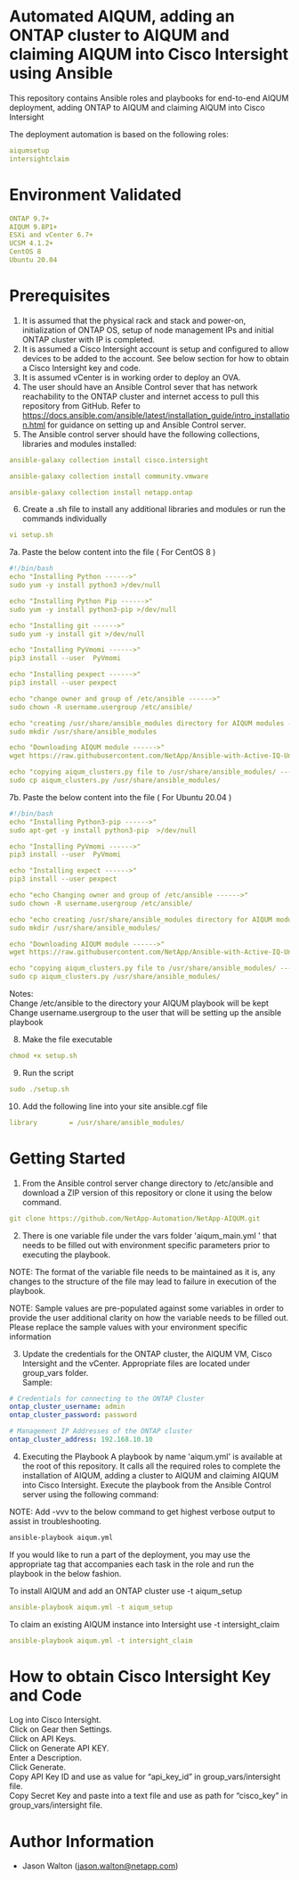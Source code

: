 # Automated AIQUM, adding an ONTAP cluster to AIQUM and claiming AIQUM into Cisco Intersight using Ansible

This repository contains Ansible roles and playbooks for end-to-end AIQUM deployment, adding ONTAP to AIQUM and claiming AIQUM into Cisco Intersight

The deployment automation is based on the following roles:

``` yaml
aiqumsetup
intersightclaim
```

# Environment Validated
``` yaml
ONTAP 9.7+
AIQUM 9.8P1+
ESXi and vCenter 6.7+
UCSM 4.1.2+
CentOS 8
Ubuntu 20.04
```

# Prerequisites
1. It is assumed that the physical rack and stack and power-on, initialization of ONTAP OS, setup of node management IPs and initial ONTAP cluster with IP is completed.
2. It is assumed a Cisco Intersight account is setup and configured to allow devices to be added to the account. See below section for how to obtain a Cisco Intersight key and code.
3. It is assumed vCenter is in working order to deploy an OVA.
4. The user should have an Ansible Control sever that has network reachability to the ONTAP cluster and internet access to pull this repository from GitHub. Refer to https://docs.ansible.com/ansible/latest/installation_guide/intro_installation.html for guidance on setting up and Ansible Control server.
5. The Ansible control server should have the following collections, libraries and modules installed:

``` yaml
ansible-galaxy collection install cisco.intersight

ansible-galaxy collection install community.vmware

ansible-galaxy collection install netapp.ontap

```

6. Create a .sh file to install any additional libraries and modules or run the commands individually
``` yaml
vi setup.sh
```

7a. Paste the below content into the file ( For CentOS 8 )
``` yaml
#!/bin/bash
echo "Installing Python ------>"
sudo yum -y install python3 >/dev/null

echo "Installing Python Pip ------>"
sudo yum -y install python3-pip >/dev/null

echo "Installing git ------>"
sudo yum -y install git >/dev/null

echo "Installing PyVmomi ------>"
pip3 install --user  PyVmomi

echo "Installing pexpect ------>"
pip3 install --user pexpect

echo "change owner and group of /etc/ansible ------>"
sudo chown -R username.usergroup /etc/ansible/

echo "creating /usr/share/ansible_modules directory for AIQUM modules ------>"
sudo mkdir /usr/share/ansible_modules

echo "Downloading AIQUM module ------>"
wget https://raw.githubusercontent.com/NetApp/Ansible-with-Active-IQ-Unified-Manager/master/aiqum_modules/aiqum_clusters.py

echo "copying aiqum_clusters.py file to /usr/share/ansible_modules/ ------>"
sudo cp aiqum_clusters.py /usr/share/ansible_modules/
```
7b. Paste the below content into the file ( For Ubuntu 20.04 )
``` yaml
#!/bin/bash
echo "Installing Python3-pip ------>"
sudo apt-get -y install python3-pip  >/dev/null

echo "Installing PyVmomi ------>"
pip3 install --user  PyVmomi

echo "Installing expect ------>"
pip3 install --user pexpect

echo "echo Changing owner and group of /etc/ansible ------>"
sudo chown -R username.usergroup /etc/ansible/

echo "echo creating /usr/share/ansible_modules directory for AIQUM modules ------>"
sudo mkdir /usr/share/ansible_modules/

echo "Downloading AIQUM module ------>"
wget https://raw.githubusercontent.com/NetApp/Ansible-with-Active-IQ-Unified-Manager/master/aiqum_modules/aiqum_clusters.py

echo "copying aiqum_clusters.py file to /usr/share/ansible_modules/ ------>"
sudo cp aiqum_clusters.py /usr/share/ansible_modules/
```
Notes: \
Change /etc/ansible to the directory your AIQUM playbook will be kept \
Change username.usergroup to the user that will be setting up the ansible playbook 

8. Make the file executable
``` yaml
chmod +x setup.sh
```
9. Run the script
``` yaml
sudo ./setup.sh
```

10. Add the following line into your site ansible.cgf file
``` yaml
library        = /usr/share/ansible_modules/
```

# Getting Started

1. From the Ansible control server change directory to /etc/ansible and download a ZIP version of this repository or clone it using the below command.

``` yaml
git clone https://github.com/NetApp-Automation/NetApp-AIQUM.git
```

2. There is one variable file under the vars folder 'aiqum_main.yml ' that needs to be filled out with environment specific parameters prior to executing the playbook. 

NOTE: The format of the variable file needs to be maintained as it is, any changes to the structure of the file may lead to failure in execution of the playbook. 

NOTE: Sample values are pre-populated against some variables in order to provide the user additional clarity on how the variable needs to be filled out. Please replace the sample values with your environment specific information

3. Update the credentials for the ONTAP cluster, the AIQUM VM, Cisco Intersight and the vCenter. Appropriate files are located under group_vars folder. \
Sample:
``` yaml
# Credentials for connecting to the ONTAP Cluster
ontap_cluster_username: admin
ontap_cluster_password: password

# Management IP Addresses of the ONTAP cluster
ontap_cluster_address: 192.168.10.10
```

4. Executing the Playbook A playbook by name 'aiqum.yml' is available at the root of this repository. It calls all the required roles to complete the installation of AIQUM, adding a cluster to AIQUM and claiming AIQUM into Cisco Intersight. Execute the playbook from the Ansible Control server using the following command:

NOTE: Add -vvv to the below command to get highest verbose output to assist in troubleshooting. 

``` y
ansible-playbook aiqum.yml
```

If you would like to run a part of the deployment, you may use the appropriate tag that accompanies each task in the role and run the playbook in the below fashion.

To install AIQUM and add an ONTAP cluster use -t aiqum_setup
``` yaml
ansible-playbook aiqum.yml -t aiqum_setup
```

To claim an existing AIQUM instance into Intersight use -t intersight_claim

``` yaml
ansible-playbook aiqum.yml -t intersight_claim
```


# How to obtain Cisco Intersight Key and Code
Log into Cisco Intersight.\
Click on Gear then Settings.\
Click on API Keys.\
Click on Generate API KEY.\
Enter a Description.\
Click Generate.\
Copy API Key ID and use as value for “api_key_id” in group_vars/intersight file.\
Copy Secret Key and paste into a text file and use as path for “cisco_key” in group_vars/intersight file.


# Author Information
* Jason Walton (jason.walton@netapp.com) 


